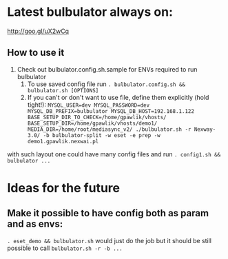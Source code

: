 # Latest bulbulator always on:
http://goo.gl/uX2wCq

## How to use it

1. Check out bulbulator.config.sh.sample for ENVs required to run bulbulator
    1. To use saved config file run `. bulbulator.config.sh && bulbulator.sh [OPTIONS]`
    2. If you can't or don't want to use file, define them explicitly (hold tight!):
	`MYSQL_USER=dev MYSQL_PASSWORD=dev MYSQL_DB_PREFIX=bulbulator MYSQL_DB_HOST=192.168.1.122 BASE_SETUP_DIR_TO_CHECK=/home/gpawlik/vhosts/ BASE_SETUP_DIR=/home/gpawlik/vhosts/demo1/ MEDIA_DIR=/home/root/mediasync_v2/ ./bulbulator.sh -r Nexway-3.0/ -b bulbulator-split -w eset -e prep -w demo1.gpawlik.nexwai.pl`

with such layout one could have many config files and run 
`. config1.sh && bulbulator ...`


# Ideas for the future

## Make it possible to have config both as param and as envs:

`. eset_demo && bulbulator.sh` would just do the job
but it should be still possible to call
`bulbulator.sh -r -b ...`
